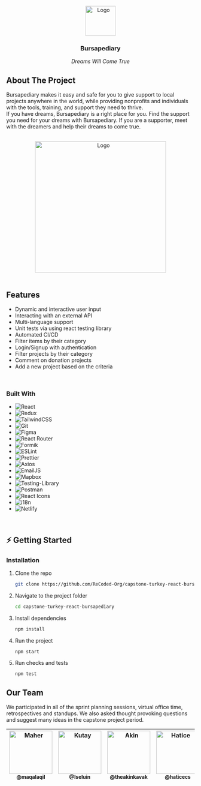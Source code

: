 <!-- PROJECT LOGO -->
<br />

<div align="center">
  <a href="https://github.com/ReCoded-Org/capstone-turkey-react-bursapediary">
    <img src="https://user-images.githubusercontent.com/60944453/162048684-bbbe43f3-cd5b-4e93-908f-825ac7166ed1.PNG" alt="Logo" width="80" height="80">
  </a>

  <h3 align="center">Bursapediary</h3>
  
  <p align="center">
   <em> Dreams Will Come True</em> <br/>
  </div>

<!-- ABOUT THE PROJECT -->

## About The Project

Bursapediary makes it easy and safe for you to give support to local projects anywhere in the world, while providing nonprofits and individuals with the tools, training, and support they need to thrive.
<br> If you have dreams, Bursapediary is a right place for you. Find the support you need for your dreams with Bursapediary. If you are a supporter, meet with the dreamers and help their dreams to come true.

<br>

<div align="center">
  <a href="https://github.com/ReCoded-Org/capstone-turkey-react-bursapediary">
    <img src="https://user-images.githubusercontent.com/60944453/167108118-fb804964-6bf4-4e5c-96d7-04a3524e157c.png" alt="Logo"  height="350">
  </a>
  </div>
<br>

## Features

- Dynamic and interactive user input
- Interacting with an external API  
- Multi-language support
- Unit tests via using react testing library
- Automated CI/CD
- Filter items by their category
- Login/Signup with authentication
- Filter projects by their category
- Comment on donation projects
- Add a new project based on the criteria

<br/>

### Built With

- ![React](https://img.shields.io/badge/react-%2320232a.svg?style=for-the-badge&logo=react&logoColor=%2361DAFB)
- ![Redux](https://img.shields.io/badge/redux-%23593d88.svg?style=for-the-badge&logo=redux&logoColor=white)
- ![TailwindCSS](https://img.shields.io/badge/tailwindcss-%2338B2AC.svg?style=for-the-badge&logo=tailwind-css&logoColor=white)
- ![Git](https://img.shields.io/badge/git-%23F05033.svg?style=for-the-badge&logo=git&logoColor=white)
- ![Figma](https://img.shields.io/badge/figma-%23F24E1E.svg?style=for-the-badge&logo=figma&logoColor=white)
- ![React Router](https://img.shields.io/badge/React_Router-CA4245?style=for-the-badge&logo=react-router&logoColor=white)
- ![Formik](https://img.shields.io/badge/-Formik-blue?style=for-the-badge&logo) 
- ![ESLint](https://img.shields.io/badge/ESLint-4B3263?style=for-the-badge&logo=eslint&logoColor=white)
- ![Prettier](https://img.shields.io/badge/-Prettier-yellow?style=for-the-badge&logo) 
- ![Axios](https://img.shields.io/badge/-Axios-purple?style=for-the-badge&logo) 
- ![EmailJS](https://img.shields.io/badge/-EmailJS-gold?style=for-the-badge&logo) 
- ![Mapbox](https://img.shields.io/badge/-Mapbox-blue?style=for-the-badge&logo)   
- ![Testing-Library](https://img.shields.io/badge/-TestingLibrary-%23E33332?style=for-the-badge&logo=testing-library&logoColor=white)
- ![Postman](https://img.shields.io/badge/Postman-FF6C37?style=for-the-badge&logo=postman&logoColor=white)
- ![React Icons](https://img.shields.io/badge/-React%20Icons-red?style=for-the-badge&logo)  
- ![i18n](https://img.shields.io/badge/-i18n-lightblue?style=for-the-badge&logo)    
- ![Netlify](https://img.shields.io/badge/netlify-%23000000.svg?style=for-the-badge&logo=netlify&logoColor=#00C7B7)

<br/>




  
 <!-- GETTING STARTED -->

## ⚡️ Getting Started

### Installation

1. Clone the repo
   ```sh
   git clone https://github.com/ReCoded-Org/capstone-turkey-react-bursapediary.git
   ```
2. Navigate to the project folder

   ```sh
   cd capstone-turkey-react-bursapediary
   ```

3. Install dependencies
   ```sh
   npm install
   ```
4. Run the project
   ```sh
   npm start
   ```
5. Run checks and tests
   ```sh
   npm test
   ```
  ## Our Team
  
  <p>We participated in all of the sprint planning sessions, virtual office time, retrospectives and standups. We also asked thought provoking questions and suggest many ideas in the capstone project period.</p>

| [<img alt="Maher" src="https://avatars.githubusercontent.com/u/18458259?v=4" width="115"><br><sub>@maqalaqil</sub>](https://github.com/maqalaqil) | [<img alt="Kutay" src="https://avatars.githubusercontent.com/u/63947758?v=4" width="115"><br><sub>@Iseluin</sub>](https://github.com/Iseluin) | [<img alt="Akin" src="https://avatars.githubusercontent.com/u/48355102?v=4" width="115"><br><sub>@theakinkavak</sub>](https://github.com/theakinkavak) | [<img alt="Hatice" src="https://avatars.githubusercontent.com/u/57989556?v=4" width="115"><br><sub>@haticecs</sub>](https://github.com/haticecs) | [<img alt="Orkun" src="https://avatars.githubusercontent.com/u/62790332?v=4" width="115"><br><sub>@orkunseyman</sub>](https://github.com/orkunseyman) | [<img alt="Ozer" src="https://avatars.githubusercontent.com/u/60944453?v=4" width="115"><br><sub>@OzerOzturk</sub>](https://github.com/OzerOzturk) | [<img alt="Teoman" src="https://avatars.githubusercontent.com/u/44370085?v=4" width="115"><br><sub>@bayogluteoman</sub>](https://github.com/bayogluteoman)
| :---------------------------------------------------------------------------------------------------------------------------------------------: | :--------------------------------------------------------------------------------------------------------------------------------------------------------------: | :-----------------------------------------------------------------------------------------------------------------------------------------------------: | :------------------------------------------------------------------------------------------------------------------------------------------: | :---------------------------------------------------------------------------------------------------------------------------------------------: | :--------------------------------------------------------------------------------------------------------------------------------------------: |:--------------------------------------------------------------------------------------------------------------------------------------------:|


  
  
